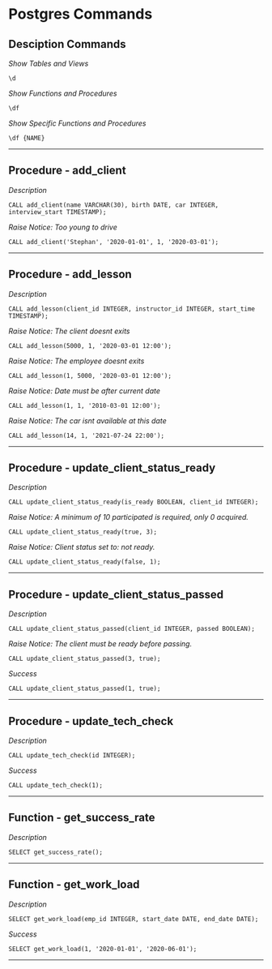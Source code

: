 # Postgres Commands

## Desciption Commands

_Show Tables and Views_

```plpgsql
\d
```

_Show Functions and Procedures_

```plpgsql
\df
```

_Show Specific Functions and Procedures_

```plpgsql
\df {NAME}
```

---

## Procedure - add_client

_Description_

```plpgsql
CALL add_client(name VARCHAR(30), birth DATE, car INTEGER, interview_start TIMESTAMP);
```

_Raise Notice: Too young to drive_

```plpgsql
CALL add_client('Stephan', '2020-01-01', 1, '2020-03-01');
```

---

## Procedure - add_lesson

_Description_

```plpgsql
CALL add_lesson(client_id INTEGER, instructor_id INTEGER, start_time TIMESTAMP);
```

_Raise Notice: The client doesnt exits_

```plpgsql
CALL add_lesson(5000, 1, '2020-03-01 12:00');
```

_Raise Notice: The employee doesnt exits_

```plpgsql
CALL add_lesson(1, 5000, '2020-03-01 12:00');
```

_Raise Notice: Date must be after current date_

```plpgsql
CALL add_lesson(1, 1, '2010-03-01 12:00');
```

_Raise Notice: The car isnt available at this date_

```plpgsql
CALL add_lesson(14, 1, '2021-07-24 22:00');
```

---

## Procedure - update_client_status_ready

_Description_

```plpgsql
CALL update_client_status_ready(is_ready BOOLEAN, client_id INTEGER);
```

_Raise Notice: A minimum of 10 participated is required, only 0 acquired._

```plpgsql
CALL update_client_status_ready(true, 3);
```

_Raise Notice: Client status set to: not ready._

```plpgsql
CALL update_client_status_ready(false, 1);
```

---

## Procedure - update_client_status_passed

_Description_

```plpgsql
CALL update_client_status_passed(client_id INTEGER, passed BOOLEAN);
```

_Raise Notice: The client must be ready before passing._

```plpgsql
CALL update_client_status_passed(3, true);
```

_Success_

```plpgsql
CALL update_client_status_passed(1, true);
```

---

## Procedure - update_tech_check

_Description_

```plpgsql
CALL update_tech_check(id INTEGER);
```

_Success_

```plpgsql
CALL update_tech_check(1);
```

---

## Function - get_success_rate

_Description_

```plpgsql
SELECT get_success_rate();
```

---

## Function - get_work_load

_Description_

```plpgsql
SELECT get_work_load(emp_id INTEGER, start_date DATE, end_date DATE);
```

_Success_

```plpgsql
SELECT get_work_load(1, '2020-01-01', '2020-06-01');
```

---
